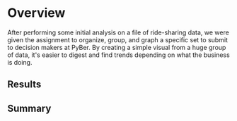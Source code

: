 # Overview

After performing some initial analysis on a file of ride-sharing data, we were given the assignment to organize, group, and graph a specific set to submit to decision makers at PyBer. By creating a simple visual from a huge group of data, it's easier to digest and find trends depending on what the business is doing.

## Results



## Summary
